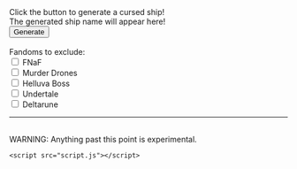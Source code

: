 <html lang="en">

<head>
    <meta charset="UTF-8">
    <meta name="viewport" content="width=device-width, 
                 initial-scale=1.0">
</head>

<body>
    <section>
    <label id="labelWithHTML">Click the button to generate a cursed ship!          </label>
    <br>
    <label id="label2">The generated ship name will appear here!          </label>
    <br>
    <button onclick="changeTextWithHTML()">Generate</button>
    <br>
    </section>
    <br>
    <label id="exclusion">Fandoms to exclude:</label>
    <br>
    <input type="checkbox" id="fnaf-checkbox" name="fnaf" />
    <label for="fnaf-checkbox">FNaF</label>
    <br>
    <input type="checkbox" id="md-checkbox" name="murder-drones" />
    <label for="md-checkbox">Murder Drones</label>
    <br>
    <input type="checkbox" id="hb-checkbox" name="hb" />
    <label for="hb-checkbox">Helluva Boss</label>
    <br>
    <input type="checkbox" id="ut-checkbox" name="ut" />
    <label for="ut-checkbox">Undertale</label>
    <br>
    <input type="checkbox" id="dr-checkbox" name="dr" />
    <label for="dr-checkbox">Deltarune</label>
    <br>
    <hr>
    <br>
    <label id="warning">WARNING: Anything past this point is experimental.</label>
    <br>

    <script src="script.js"></script>
</body>

</html>
